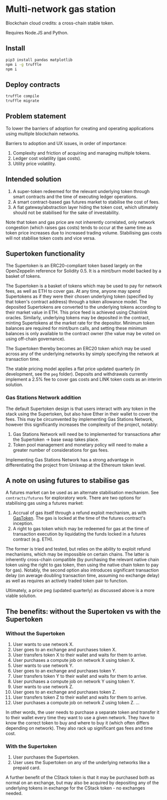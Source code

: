 # Multi-network gas station

Blockchain cloud credits: a cross-chain stable token.

Requires Node.JS and Python.

## Install

```sh
pip3 install pandas matplotlib
npm i -g truffle
npm i
```


## Deploy contracts

```sh
truffle compile
truffle migrate
```

## Problem statement

To lower the barriers of adoption for creating and operating applications using multiple blockchain networks.  

Barriers to adoption and UX issues, in order of importance:

1. Complexity and friction of acquiring and managing multiple tokens.
2. Ledger cost volatility (gas costs).
3. Utility price volatility.

## Intended solution

1. A super-token redeemed for the relevant underlying token through smart contracts and the time of executing ledger operations.
2. A smart contract-based gas futures market to stabilise the cost of fees.
3. A fiat gateway/abstraction layer hiding the token cost, which ultimately should not be stabilised for the sake of investability.

Note that token and gas price are not inherently correlated, only network congestion (which raises gas costs) tends to occur at the same time as token price increases due to increased trading volume. Stabilising gas costs will not stabilise token costs and vice versa.

## Supertoken functionality

The Supertoken is an ERC20-compliant token based largely on the OpenZeppelin reference for Solidity 0.5. It is a mint/burn model backed by a basket of tokens.

The Supertoken is a basket of tokens which may be used to pay for network fees, as well as ETH to cover gas. At any time, anyone may spend Supertokens as if they were their chosen underlying token (specified by that token's contract address) through a token allowance model. The deposited Supertokens are converted to the underlying tokens according to their market value in ETH. This price feed is achieved using Chainlink oracles. Similarly, underlying tokens may be deposited in the contract, minting Supertokens at the market rate for the depositor. Minimum token balances are required for mint/burn calls, and setting these minimum balances is only available to the contract owner (the value may be voted on using off-chain governance).

The Supertoken thereby becomes an ERC20 token which may be used across any of the underlying networks by simply specifying the network at transaction time.

The stable pricing model applies a flat price updated quarterly (in development, see the `peg` folder). Deposits and withdrawals currently implement a 2.5% fee to cover gas costs and LINK token costs as an interim solution.

### Gas Stations Network addition

The default Supertoken design is that users interact with any token in the stack using the Supertoken, but also have Ether in their wallet to cover the fees. This may be circumvented by implementing Gas Stations Network, however this significantly increases the complexity of the project, notably:

1. Gas Stations Network will need be to implemented for transactions after the Supertoken -> base swap takes place.
2. Token pool management and monetary policy will need to make a greater number of considerations for gas fees.

Implementing Gas Stations Network has a strong advantage in differentiating the project from Uniswap at the Ethereum token level.

## A note on using futures to stabilise gas

A futures market can be used as an alternate stabilisation mechanism. See `contracts/futures` for exploratory work. There are two options for stabilising gas using a futures market:

1. Accrual of gas itself through a refund exploit mechanism, as with [GasToken](https://github.com/projectchicago/gastoken). The gas is locked at the time of the futures contract's inception.
2. A right to gas token which may be redeemed for gas at the time of transaction execution by liquidating the funds locked in a futures contract (e.g. ETH).

The former is tried and tested, but relies on the ability to exploit refund mechanisms, which may be impossible on certain chains. The latter is inherently cross-chain compatible (by purchasing the relevant native chain token using the right to gas token, then using the native chain token to pay for gas). Notably, the second option also introduces significant transaction delay (on average doubling transaction time, assuming no exchange delay) as well as requires an actively traded token pair to function.

Ultimately, a price peg (updated quarterly) as discussed above is a more viable solution.

## The benefits: without the Supertoken vs with the Supertoken

### Without the Supertoken

1. User wants to use network X.
2. User goes to an exchange and purchases token X.
3. User transfers token X to their wallet and waits for them to arrive.
4. User purchases a compute job on network X using token X.
5. User wants to use network Y.
6. User goes to an exchange and purchases token Y.
7. User transfers token Y to their wallet and waits for them to arrive.
8. User purchases a compute job on network Y using token Y.
9. User wants to use network Z.
10. User goes to an exchange and purchases token Z.
11. User transfers token Z to their wallet and waits for them to arrive.
12. User purchases a compute job on network Z using token Z.
...

In other words, the user needs to purchase a separate token and transfer it to their wallet every time they want to use a given network. They have to know the correct token to buy and where to buy it (which often differs depending on network). They also rack up significant gas fees and time cost.

### With the Supertoken

1. User purchases the Supertoken.
2. User uses the Supertoken on any of the underlying networks like a prepaid card.

A further benefit of the CStack token is that it may be purchased both as normal on an exchange, but may also be acquired by depositing any of the underlying tokens in exchange for the CStack token - no exchanges needed.
